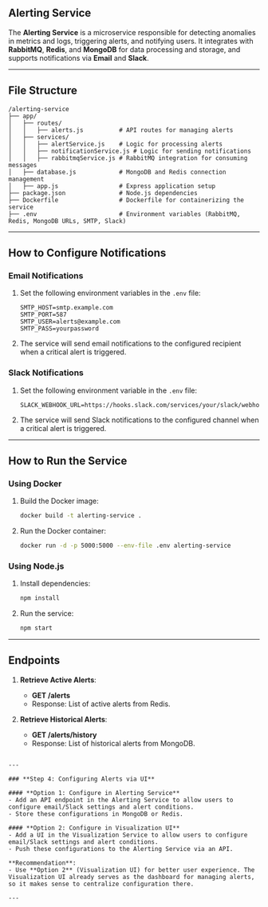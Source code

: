 ## Alerting Service

The **Alerting Service** is a microservice responsible for detecting anomalies in metrics and logs, triggering alerts, and notifying users. It integrates with **RabbitMQ**, **Redis**, and **MongoDB** for data processing and storage, and supports notifications via **Email** and **Slack**.

---

## **File Structure**

```
/alerting-service
├── app/
│   ├── routes/
│   │   ├── alerts.js          # API routes for managing alerts
│   ├── services/
│   │   ├── alertService.js    # Logic for processing alerts
│   │   ├── notificationService.js # Logic for sending notifications
│   │   ├── rabbitmqService.js # RabbitMQ integration for consuming messages
│   ├── database.js            # MongoDB and Redis connection management
│   ├── app.js                 # Express application setup
├── package.json               # Node.js dependencies
├── Dockerfile                 # Dockerfile for containerizing the service
├── .env                       # Environment variables (RabbitMQ, Redis, MongoDB URLs, SMTP, Slack)
```

---

## **How to Configure Notifications**

### **Email Notifications**

1. Set the following environment variables in the `.env` file:

   ```plaintext
   SMTP_HOST=smtp.example.com
   SMTP_PORT=587
   SMTP_USER=alerts@example.com
   SMTP_PASS=yourpassword
   ```

2. The service will send email notifications to the configured recipient when a critical alert is triggered.

### **Slack Notifications**

1. Set the following environment variable in the `.env` file:

   ```plaintext
   SLACK_WEBHOOK_URL=https://hooks.slack.com/services/your/slack/webhook
   ```

2. The service will send Slack notifications to the configured channel when a critical alert is triggered.

---

## **How to Run the Service**

### **Using Docker**

1. Build the Docker image:

   ```bash
   docker build -t alerting-service .
   ```

2. Run the Docker container:
   ```bash
   docker run -d -p 5000:5000 --env-file .env alerting-service
   ```

### **Using Node.js**

1. Install dependencies:

   ```bash
   npm install
   ```

2. Run the service:
   ```bash
   npm start
   ```

---

## **Endpoints**

1. **Retrieve Active Alerts**:

   - **GET /alerts**
   - Response: List of active alerts from Redis.

2. **Retrieve Historical Alerts**:
   - **GET /alerts/history**
   - Response: List of historical alerts from MongoDB.

```

---

### **Step 4: Configuring Alerts via UI**

#### **Option 1: Configure in Alerting Service**
- Add an API endpoint in the Alerting Service to allow users to configure email/Slack settings and alert conditions.
- Store these configurations in MongoDB or Redis.

#### **Option 2: Configure in Visualization UI**
- Add a UI in the Visualization Service to allow users to configure email/Slack settings and alert conditions.
- Push these configurations to the Alerting Service via an API.

**Recommendation**:
- Use **Option 2** (Visualization UI) for better user experience. The Visualization UI already serves as the dashboard for managing alerts, so it makes sense to centralize configuration there.

---
```
